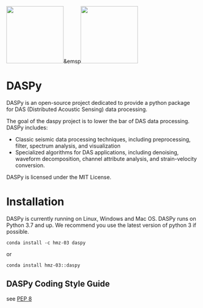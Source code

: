 <img src="https://upload.wikimedia.org/wikipedia/en/3/3c/Logo_of_University_of_Science_and_Technology_of_China.svg" height="150" />&emsp<img src="https://dams.ustc.edu.cn/_upload/tpl/0c/4e/3150/template3150/images/pcdams.png" height="150" />


# DASPy

DASPy is an open-source project dedicated to provide a python package for DAS (Distributed Acoustic Sensing) data processing.

The goal of the daspy project is to lower the bar of DAS data processing. DASPy includes:
* Classic seismic data processing techniques, including preprocessing, filter, spectrum analysis, and visualization
* Specialized algorithms for DAS applications, including denoising, waveform decomposition, channel attribute analysis, and strain-velocity conversion. 

DASPy is licensed under the MIT License.

# Installation
DASPy is currently running on Linux, Windows and Mac OS.
DASPy runs on Python 3.7 and up. We recommend you use the latest version of python 3 if possible.

```
conda install -c hmz-03 daspy
```
or
```
conda install hmz-03::daspy
```

## DASPy Coding Style Guide
see [PEP 8](https://peps.python.org/pep-0008/)

